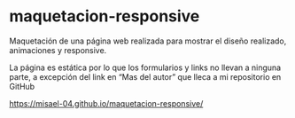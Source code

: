# maquetacion-responsive

Maquetación de una página web realizada para mostrar el diseño realizado, animaciones y responsive.

La página es estática por lo que los formularios y links no llevan a ninguna parte, a excepción del link en “Mas del autor” que lleca a mi repositorio en GitHub

https://misael-04.github.io/maquetacion-responsive/
